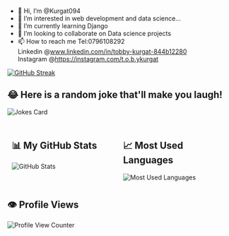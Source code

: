 - 👋 Hi, I’m @Kurgat094
- 👀 I’m interested in web development and data science...
- 🌱 I’m currently learning Django
- 💞️ I’m looking to collaborate on Data science projects
- 📫 How to reach me Tel:0796108292     
  Linkedin @www.linkedin.com/in/tobby-kurgat-844b12280    
  Instagram @https://instagram.com/t.o.b.ykurgat
<!--
Kurgat094/Kurgat094 is a ✨ special ✨ repository because its `README.md` (this file) appears on your GitHub profile.
You can click the Preview link to take a look at your changes.
--->



[![GitHub Streak](https://streak-stats.demolab.com/?user=Kurgat094&theme=tokyonight)](https://git.io/streak-stats)



## 😂 Here is a random joke that'll make you laugh!
![Jokes Card](https://readme-jokes.vercel.app/api)


<div style="display: flex;">

  <div style="flex: 50%; padding: 10px;">
    <h2>📊 My GitHub Stats</h2>
    <img src="https://github-readme-stats.vercel.app/api?username=Kurgat094&show_icons=true" alt="GitHub Stats" />
  </div>

  <div style="flex: 50%; padding: 10px;">
    <h2>📈 Most Used Languages</h2>
    <img src="https://github-readme-stats.vercel.app/api/top-langs/?username=Kurgat094&theme=blue-green" alt="Most Used Languages" />
  </div>

</div>

## 👁️ Profile Views
![Profile View Counter](https://komarev.com/ghpvc/?username=Kurgat094)
